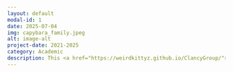 ```yaml
---
layout: default
modal-id: 1
date: 2025-07-04
img: capybara_family.jpeg
alt: image-alt
project-date: 2021-2025
category: Academic
description: This <a href="https://weirdkittyz.github.io/ClancyGroup/">website</a> is dedicated to the current and future members of the Capybara family.
---
```


